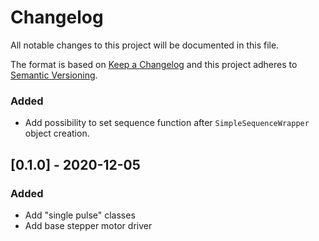 # Changelog
All notable changes to this project will be documented in this file.

The format is based on [Keep a Changelog](https://keepachangelog.com/en/1.0.0/)
and this project adheres to [Semantic Versioning](https://semver.org/spec/v2.0.0.html).

### Added

- Add possibility to set sequence function after `SimpleSequenceWrapper` object creation.

## [0.1.0] - 2020-12-05

### Added

- Add "single pulse" classes
- Add base stepper motor driver
